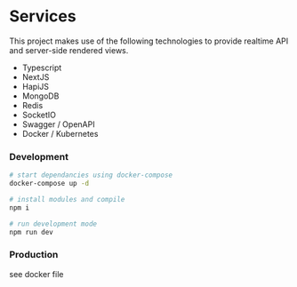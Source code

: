 # Services

This project makes use of the following technologies to provide realtime API and server-side rendered views.

- Typescript
- NextJS
- HapiJS
- MongoDB
- Redis
- SocketIO
- Swagger / OpenAPI
- Docker / Kubernetes

### Development

``` sh
# start dependancies using docker-compose
docker-compose up -d

# install modules and compile
npm i

# run development mode
npm run dev
```

### Production

see docker file
